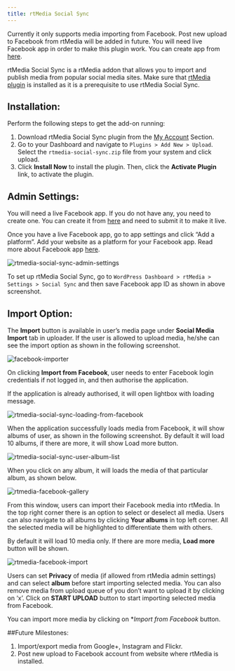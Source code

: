 ```yaml
---
title: rtMedia Social Sync
---
```


Currently it only supports media importing from Facebook. Post new upload to Facebook from rtMedia will be added in future. You will need live Facebook app in order to make this plugin work. You can create app from [here](https://developers.facebook.com/apps).

rtMedia Social Sync is a rtMedia addon that allows you to import and publish media from popular social media sites. Make sure that [rtMedia plugin](https://wordpress.org/plugins/buddypress-media/) is installed as it is a prerequisite to use rtMedia Social Sync.

## Installation:

Perform the following steps to get the add-on running:

1. Download rtMedia Social Sync plugin from the [My Account](https://rtcamp.com/my-account/) Section.
2. Go to your Dashboard and navigate to `Plugins > Add New > Upload`. Select the `rtmedia-social-sync.zip` file from your system and click upload.
3. Click **Install Now** to install the plugin. Then, click the **Activate Plugin** link, to activate the plugin.


## Admin Settings:

You will need a live Facebook app. If you do not have any, you need to create one. You can create it from [here](https://developers.facebook.com/apps) and need to submit it to make it live.

Once you have a live Facebook app, go to app settings and click “Add a platform”. Add your website as a platform for your Facebook app. Read more about Facebook app [here](https://developers.facebook.com/docs/apps/review).

![rtmedia-social-sync-admin-settings](https://cloud.githubusercontent.com/assets/2941333/6849066/be9d7564-d3f6-11e4-9b8a-3ae77244b39a.png)

To set up rtMedia Social Sync, go to `WordPress Dashboard > rtMedia > Settings > Social Sync` and then save Facebook app ID as shown in above screenshot.

## Import Option:

The **Import** button is available in user’s media page under **Social Media Import** tab in uploader. If the user is allowed to upload media, he/she can see the import option as shown in the following screenshot.


![facebook-importer](https://cloud.githubusercontent.com/assets/2941333/6849105/00614930-d3f7-11e4-95d9-4ed77290530d.png)

On clicking **Import from Facebook**, user needs to enter Facebook login credentials if not logged in, and then authorise the application. 

If the application is already authorised, it will open lightbox with loading message.

![rtmedia-social-sync-loading-from-facebook](https://cloud.githubusercontent.com/assets/2941333/6849115/2206a1a2-d3f7-11e4-9231-8ebf8f6b1466.png)


When the application successfully loads media from Facebook, it will show albums of user, as shown in the following screenshot. By default it will load 10 albums, if there are more, it will show Load more button.

![rtmedia-social-sync-user-album-list](https://cloud.githubusercontent.com/assets/2941333/6849122/3711bae6-d3f7-11e4-89ed-188c2001f745.png)

When you click on any album, it will loads the media of that particular album, as shown below.

![rtmedia-facebook-gallery](https://cloud.githubusercontent.com/assets/2941333/6849145/584f7dce-d3f7-11e4-9efb-4cc318e5dee8.png)

From this window, users can import their Facebook media into rtMedia. In the top right corner there is an option to select or deselect all media. Users can also navigate to all albums by clicking **Your albums** in top left corner. All the selected media will be highlighted to differentiate them with others. 

By default it will load 10 media only. If there are more media, **Load more** button will be shown. 

![rtmedia-facebook-import](https://cloud.githubusercontent.com/assets/2941333/6849186/8ea6ad84-d3f7-11e4-81ba-5a99f01587b4.png)

Users can set **Privacy** of media (if allowed from rtMedia admin settings) and can select **album** before start importing selected media. You can also remove media from upload queue of you don’t want to upload it by clicking on ‘x’. Click on **START UPLOAD** button to start importing selected media from Facebook.

You can import more media by clicking on **Import from Facebook* button.

##Future Milestones:

1. Import/export media from Google+, Instagram and Flickr. 
2. Post new upload to Facebook account from website where rtMedia is installed.